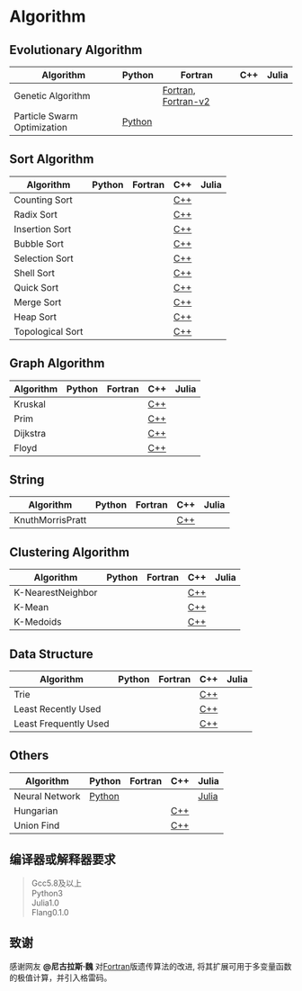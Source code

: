 # Algorithm

## Evolutionary Algorithm
| Algorithm | Python | Fortran | C++ | Julia |
| ----------|--------|---------|-----|-------|
| Genetic Algorithm           ||[Fortran](./Codes/Evolutionary/GeneticAlgorithm/main.f95), [Fortran-v2](./Codes/Evolutionary/GeneticAlgorithm/version2.f90)|||
| Particle Swarm Optimization |[Python](./Codes/Evolutionary/ParticleSwarmOptimization/main.py)||||

## Sort Algorithm
| Algorithm | Python | Fortran | C++ | Julia |
| ----------|--------|---------|-----|-------|
| Counting Sort |||[C++](./Codes/Sort/CountingSort/main.cpp)||
| Radix Sort |||[C++](./Codes/Sort/RadixSort/main.cpp)||
| Insertion Sort |||[C++](./Codes/Sort/InsertionSort/main.cpp)||
| Bubble Sort |||[C++](./Codes/Sort/BubbleSort/main.cpp)||
| Selection Sort |||[C++](./Codes/Sort/SelectionSort/main.cpp)||
| Shell Sort |||[C++](./Codes/Sort/ShellSort/main.cpp)||
| Quick Sort |||[C++](./Codes/Sort/QuickSort/main.cpp)||
| Merge Sort |||[C++](./Codes/Sort/MergeSort/main.cpp)||
| Heap Sort  |||[C++](./Codes/Sort/HeapSort/main.cpp)||
| Topological Sort  |||[C++](./Codes/Sort/TopologicalSort/main.cpp)||

## Graph Algorithm
| Algorithm | Python | Fortran | C++ | Julia |
| ----------|--------|---------|-----|-------|
| Kruskal |||[C++](./Codes/Graph/Kruskal/main.cpp)||
| Prim |||[C++](./Codes/Graph/Prim/main.cpp)||
| Dijkstra |||[C++](./Codes/Graph/Dijkstra/main.cpp)|
| Floyd |||[C++](./Codes/Graph/Floyd/main.cpp)|

## String
| Algorithm | Python | Fortran | C++ | Julia |
| ----------|--------|---------|-----|-------|
|KnuthMorrisPratt|||[C++](./Codes/String/KnuthMorrisPratt/main.cpp)||

## Clustering Algorithm
| Algorithm | Python | Fortran | C++ | Julia |
| ----------|--------|---------|-----|-------|
|K-NearestNeighbor|||[C++](./Codes/Clustering/KNearestNeighbor/main.cpp)||
| K-Mean    |||[C++](./Codes/Clustering/KMean/main.cpp)||
| K-Medoids |||[C++](./Codes/Clustering/KMedoids/main.cpp)||

## Data Structure
| Algorithm | Python | Fortran | C++ | Julia |
| ----------|--------|---------|-----|-------|
| Trie |||[C++](./Codes/DataStructure/Trie/main.cpp)||
| Least Recently Used |||[C++](./Codes/DataStructure/LeastRecentlyUsed/main.cpp)||
| Least Frequently Used |||[C++](./Codes/DataStructure/LeastFrequentlyUsed/main.cpp)||

## Others
| Algorithm | Python | Fortran | C++ | Julia |
| ----------|--------|---------|-----|-------|
| Neural Network |[Python](./Codes/Others/NeutralNetwork/main.py)|||[Julia](./Codes/Others/NeutralNetwork/main.jl)|
| Hungarian      |||[C++](./Codes/Others/Hungarian/main.cpp)||
| Union Find      |||[C++](./Codes/Others/UnionFind/main.cpp)||

## 编译器或解释器要求
> Gcc5.8及以上  
> Python3  
> Julia1.0  
> Flang0.1.0  

## 致谢
感谢网友 **@尼古拉斯·魏** 对[Fortran](./Codes/GeneticAlgorithm/main.f95)版遗传算法的改进, 将其扩展可用于多变量函数的极值计算，并引入格雷码。
